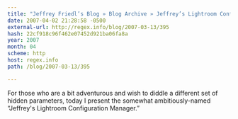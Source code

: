 ```yaml
---
title: "Jeffrey Friedl’s Blog » Blog Archive » Jeffrey’s Lightroom Configuration Manager"
date: 2007-04-02 21:28:58 -0500
external-url: http://regex.info/blog/2007-03-13/395
hash: 22cf918c96f462e07452d921ba06fa8a
year: 2007
month: 04
scheme: http
host: regex.info
path: /blog/2007-03-13/395

---
```


For those who are a bit adventurous and wish to diddle a different set of hidden parameters, today I present the somewhat ambitiously-named “Jeffrey's Lightroom Configuration Manager.”
